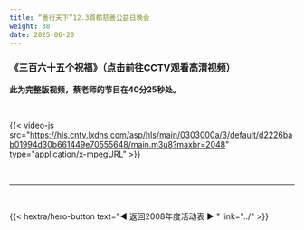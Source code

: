 ```yaml
---
title: “善行天下”12.3首都慈善公益日晚会
weight: 38
date: 2025-06-20
---
```


### 《三百六十五个祝福》[（点击前往CCTV观看高清视频）](https://tv.cctv.cn/2011/01/12/VIDEUJR3dyi8PkT8xYpozb48110112.shtml)

**此为完整版视频，蔡老师的节目在40分25秒处。**

<br>

{{< video-js src="https://hls.cntv.lxdns.com/asp/hls/main/0303000a/3/default/d2226bab01994d30b661449e70555648/main.m3u8?maxbr=2048" type="application/x-mpegURL" >}}


<br>
<hr>
<br>

{{< hextra/hero-button text="◀ 返回2008年度活动表 ▶ " link="../" >}}